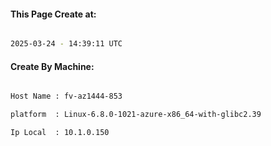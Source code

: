 
   
#### This Page Create at:

```bash

2025-03-24 - 14:39:11 UTC

```

#### Create By Machine:

```bash

Host Name : fv-az1444-853

platform  : Linux-6.8.0-1021-azure-x86_64-with-glibc2.39

Ip Local  : 10.1.0.150

```

